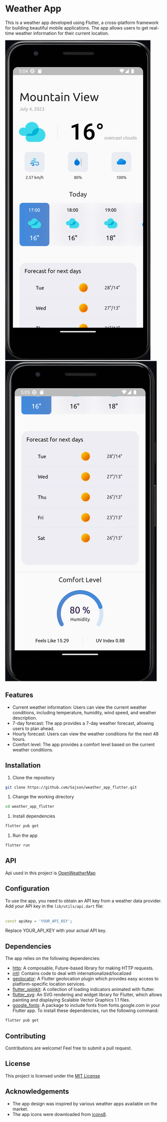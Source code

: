 # Weather App

This is a weather app developed using Flutter, a cross-platform framework for building beautiful
mobile applications. The app allows users to get real-time weather information for their current
location.

![Weather App](/assets/APP_DESIGN_1.png)
![Weather App](/assets/APP_DESIGN_2.png)

## Features

- Current weather information: Users can view the current weather conditions, including temperature,
  humidity, wind speed, and weather description.
- 7-day forecast: The app provides a 7-day weather forecast, allowing users to plan ahead.
- Hourly forecast: Users can view the weather conditions for the next 48 hours.
- Comfort level: The app provides a comfort level based on the current weather conditions.

## Installation

1. Clone the repository

```bash
git clone https://github.com/Sajson/weather_app_flutter.git
```

1. Change the working directory

```bash
cd weather_app_flutter
```

1. Install dependencies

```bash
flutter pub get
```

1. Run the app

```bash
flutter run
```

## API

Api used in this project is [OpenWeatherMap](https://openweathermap.org/api)

## Configuration

To use the app, you need to obtain an API key from a weather data provider. Add your API key in
the `lib/utils/api.dart` file:

```dart

const apiKey = 'YOUR_API_KEY';
```

Replace YOUR_API_KEY with your actual API key.

## Dependencies

The app relies on the following dependencies:

- [http](https://pub.dev/packages/http): A composable, Future-based library for making HTTP
  requests.
- [intl](https://pub.dev/packages/intl): Contains code to deal with internationalized/localized
- [geolocator](https://pub.dev/packages/geolocator): A Flutter geolocation plugin which provides
  easy access to platform-specific location services.
- [flutter_spinkit](https://pub.dev/packages/flutter_spinkit): A collection of loading indicators
  animated with flutter.
- [flutter_svg](https://pub.dev/packages/flutter_svg): An SVG rendering and widget library for
  Flutter, which allows painting and displaying Scalable Vector Graphics 1.1 files.
- [google_fonts](https://pub.dev/packages/google_fonts): A package to include fonts from
  fonts.google.com
  in your Flutter app.
  To install these dependencies, run the following command:

```bash
flutter pub get
```

## Contributing

Contributions are welcome! Feel free to submit a pull request.

## License

This project is licensed under the [MIT License](https://choosealicense.com/licenses/mit/)

## Acknowledgements

- The app design was inspired by various weather apps available on the market.
- The app icons were downloaded from [icons8](https://icons8.com/icon/set/weather/fluency).